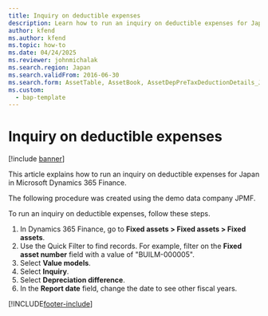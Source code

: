 ```yaml
---
title: Inquiry on deductible expenses
description: Learn how to run an inquiry on deductible expenses for Japan in Microsoft Dynamics 365 Finance.
author: kfend
ms.author: kfend
ms.topic: how-to
ms.date: 04/24/2025
ms.reviewer: johnmichalak
ms.search.region: Japan
ms.search.validFrom: 2016-06-30
ms.search.form: AssetTable, AssetBook, AssetDepPreTaxDeductionDetails_JP
ms.custom: 
  - bap-template
---
```


# Inquiry on deductible expenses

[!include [banner](../../includes/banner.md)]

This article explains how to run an inquiry on deductible expenses for Japan in Microsoft Dynamics 365 Finance.

The following procedure was created using the demo data company JPMF.

To run an inquiry on deductible expenses, follow these steps.

1. In Dynamics 365 Finance, go to **Fixed assets \> Fixed assets \> Fixed assets**.
1. Use the Quick Filter to find records. For example, filter on the **Fixed asset number** field with a value of "BUILM-000005".
1. Select **Value models**.
1. Select **Inquiry**.
1. Select **Depreciation difference**.
1. In the **Report date** field, change the date to see other fiscal years.  



[!INCLUDE[footer-include](../../../includes/footer-banner.md)]
